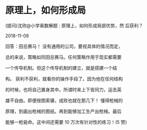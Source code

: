 # 原理上，如何形成局

(提问)沈欣@小学奥数解题 : 原理上，如何形成局部优势，然 后获利？

2018-11-09

回答：田忌赛马！ 没有通用的公司，要视具体的情况而定，

总的来说，策略如同田忌赛马。任何策略作用于现实都需要

一个传导机制。但这个传导机制的建立，就是搭建一个结

构。 获利不获利，就看你的操作手段了。因为他在任何结构

的时候，也将自己置身其中。所谓时来上下皆同力，运去英

雄不自由。即便按图索骥，成败也就在那几下！ 懂得枪械的

原理，到画出枪械的图纸。再到能够加工生产出枪械。最后

能够一枪毙命。这中间还需要 10 万次有针对性的练习！(5 赞)